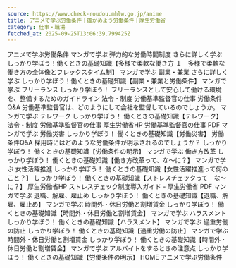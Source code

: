 ```yaml
---
source: https://www.check-roudou.mhlw.go.jp/anime
title: アニメで学ぶ労働条件｜確かめよう労働条件｜厚生労働省
category: 仕事・職場
fetched_at: 2025-09-25T13:06:39.799425Z
---
```

アニメで学ぶ労働条件
マンガで学ぶ 弾力的な労働時間制度
さらに詳しく学ぶ しっかり学ぼう！働くときの基礎知識【多様で柔軟な働き方 １　多様で柔軟な働き方の全体像とフレックスタイム制】
マンガで学ぶ 副業・兼業
さらに詳しく学ぶ しっかり学ぼう！働くときの基礎知識【副業・兼業と労働条件】
マンガで学ぶ フリーランス
しっかり学ぼう！ フリーランスとして安心して働ける環境を、整備するためのガイドライン
法令・制度 労働基準監督官の仕事
労働条件Q&A 労働基準監督官は、どのようにして会社を監督しているのでしょうか。
マンガで学ぶ テレワーク
しっかり学ぼう！ 働くときの基礎知識【テレワーク】
法令・制度 労働基準監督官の仕事
厚生労働省HP 労働基準監督官の仕事 PDF
マンガで学ぶ 労働災害
しっかり学ぼう！ 働くときの基礎知識【労働災害】
労働条件Q&A 採用時にはどのような労働条件が明示されるのでしょうか？
しっかり学ぼう！ 働くときの基礎知識【労働条件の明示】
マンガで学ぶ 働き方改革
しっかり学ぼう！ 働くときの基礎知識【働き方改革って、な～に？】
マンガで学ぶ 女性活躍推進
しっかり学ぼう！ 働くときの基礎知識【女性活躍推進って何のこと？】
しっかり学ぼう！ 働くときの基礎知識【ストレスチェックって　な～に？】
厚生労働省HP ストレスチェック制度導入ガイド - 厚生労働省 PDF
マンガで学ぶ 退職、解雇、雇止め
しっかり学ぼう！ 働くときの基礎知識【退職、解雇、雇止め】
マンガで学ぶ 時間外・休日労働と割増賃金
しっかり学ぼう！ 働くときの基礎知識【時間外・休日労働と割増賃金】
マンガで学ぶ ハラスメント
しっかり学ぼう！ 働くときの基礎知識【ハラスメント】
マンガで学ぶ 過重労働の防止
しっかり学ぼう！ 働くときの基礎知識【過重労働の防止】
マンガで学ぶ 時間外・休日労働と割増賃金
しっかり学ぼう！ 働くときの基礎知識【時間外・休日労働と割増賃金】
マンガで学ぶ アルバイトをするときの注意点
しっかり学ぼう！ 働くときの基礎知識【労働条件の明示】
HOME
アニメで学ぶ労働条件
